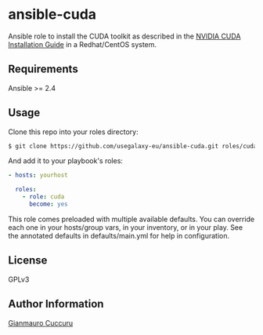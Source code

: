 ansible-cuda
=======

Ansible role to install the CUDA toolkit as described in the [NVIDIA CUDA Installation Guide](https://docs.nvidia.com/cuda/cuda-installation-guide-linux/index.html#abstract) in a Redhat/CentOS system.

Requirements
------------
Ansible >= 2.4



Usage
-----
Clone this repo into your roles directory:

```bash
$ git clone https://github.com/usegalaxy-eu/ansible-cuda.git roles/cuda
```

And add it to your playbook's roles:

```yaml
- hosts: yourhost

  roles:
    - role: cuda
      become: yes
```

This role comes preloaded with multiple available defaults. You can override each one in your hosts/group vars, in your inventory, or in your play. See the annotated defaults in defaults/main.yml for help in configuration.
      
License
-------

GPLv3

Author Information
------------------

[Gianmauro Cuccuru](https://github.com/gmauro)
